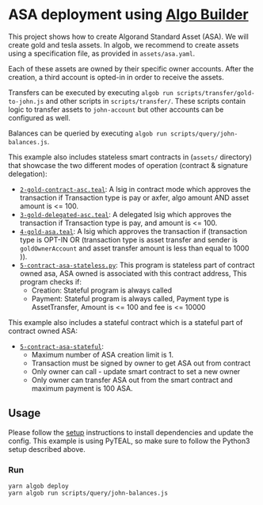 # ASA deployment using [Algo Builder](https://github.com/scale-it/algo-builder/)

This project shows how to create Algorand Standard Asset (ASA).
We will create gold and tesla assets. In algob, we recommend to
create assets using a specification file, as provided in `assets/asa.yaml`.

Each of these assets are owned by their specific owner accounts.
After the creation, a third account is opted-in in order to receive the assets.

Transfers can be executed by executing `algob run scripts/transfer/gold-to-john.js` and other scripts in `scripts/transfer/`.
These scripts contain logic to transfer assets to `john-account` but other accounts can be configured as well.

Balances can be queried by executing `algob run scripts/query/john-balances.js`.

This example also includes stateless smart contracts in (`assets/` directory) that showcase the two different modes of operation (contract & signature delegation):
- [`2-gold-contract-asc.teal`](https://github.com/scale-it/algo-builder/blob/master/examples/asa/assets/teal/2-gold-contract-asc.teal): A lsig in contract mode which approves the transaction if Transaction type is pay or axfer, algo amount AND asset amount is <= 100.
- [`3-gold-delegated-asc.teal`](https://github.com/scale-it/algo-builder/blob/master/examples/asa/assets/teal/3-gold-delegated-asc.teal): A delegated lsig which approves the transaction if Transaction type is pay, and amount is <= 100.
- [`4-gold-asa.teal`](https://github.com/scale-it/algo-builder/blob/master/examples/asa/assets/teal/4-gold-asa.teal): A lsig which approves the transaction if (transaction type is OPT-IN OR (transaction type is asset transfer and sender is `goldOwnerAccount` and asset transfer amount is less than equal to 1000 )).
- [`5-contract-asa-stateless.py`](https://github.com/scale-it/algo-builder/blob/master/examples/asa/assets/pyteal/5-contract-asa-stateless.py): This program is stateless part of contract owned asa, ASA owned is associated with this contract address, This program checks if:
    - Creation: Stateful program is always called
    - Payment: Stateful program is always called, Payment type is AssetTransfer,
               Amount is <= 100 and fee is <= 10000

This example also includes a stateful contract which is a stateful part of contract owned ASA:
- [`5-contract-asa-stateful`](https://github.com/scale-it/algo-builder/blob/master/examples/asa/assets/pyteal/5-contract-asa-stateful.py):
    - Maximum number of ASA creation limit is 1.
    - Transaction must be signed by owner to get ASA out from contract
    - Only owner can call - update smart contract to set a new owner
    - Only owner can transfer ASA out from the smart contract and maximum payment is 100 ASA.

## Usage

Please follow the [setup](../README.md) instructions to install dependencies and update the config.
This example is using PyTEAL, so make sure to follow the Python3 setup described above.

### Run
```
yarn algob deploy
yarn algob run scripts/query/john-balances.js
```
